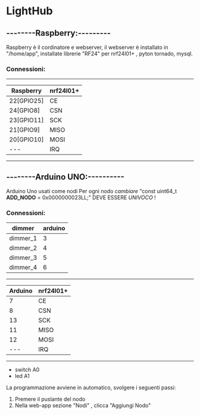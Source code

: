 # LightHub

## --------Raspberry:---------
Raspberry è il cordinatore e webserver, il webserver è installato in "/home/app", installate librerie "RF24" per nrf24l01+ , 
pyton tornado, mysql.

### Connessioni:
-----------------------------
 Raspberry   |   nrf24l01+
-------------|---------------
 22[GPIO25]  |     CE
 24[GPIO8]   |     CSN
 23[GPIO11]  |     SCK
 21[GPIO9]   |     MISO
 20[GPIO10]  |     MOSI
  ---        |    IRQ
------------------------------

## --------Arduino UNO:----------
Arduino Uno usati come nodi
Per ogni nodo *cambiare* "const uint64_t **ADD_NODO** = 0x0000000023LL;" DEVE ESSERE *UNIVOCO* !

### Connessioni:

dimmer   | arduino
---------|----------
dimmer_1 | 3
dimmer_2 | 4
dimmer_3 | 5
dimmer_4 | 6
-------------------


Arduino  |   nrf24l01+
---------|--------------
7        |        CE
8        |        CSN
13       |        SCK
11       |        MISO
12       |        MOSI
  ---    |        IRQ
-----------------------


* switch A0
* led   A1


La programmazione avviene in automatico, svolgere i seguenti passi:
1. Premere il puslante del nodo
2. Nella web-app sezione "Nodi" , clicca "Aggiungi Nodo"


